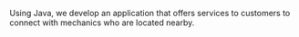 Using Java, we develop an application that offers services to customers to connect with mechanics who are located nearby.
